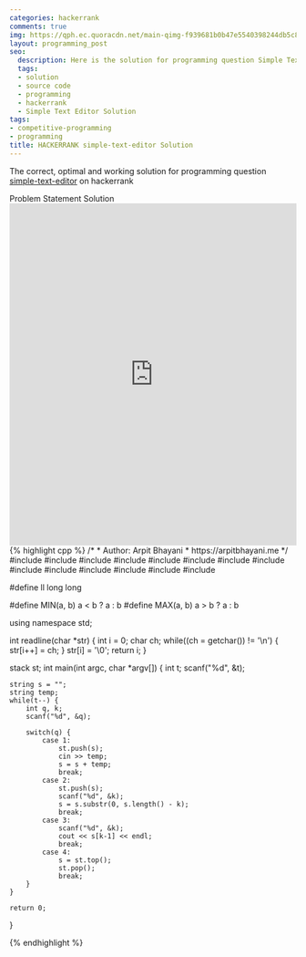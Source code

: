 ```yaml
---
categories: hackerrank
comments: true
img: https://qph.ec.quoracdn.net/main-qimg-f939681b0b47e5540398244db5c8966f?convert_to_webp=true
layout: programming_post
seo:
  description: Here is the solution for programming question Simple Text Editor on hackerrank
  tags:
  - solution
  - source code
  - programming
  - hackerrank
  - Simple Text Editor Solution
tags:
- competitive-programming
- programming
title: HACKERRANK simple-text-editor Solution
---
```

The correct, optimal and working solution for programming question [simple-text-editor](https://www.hackerrank.com/challenges/simple-text-editor) on hackerrank

<div class="ui secondary pointing large menu">
  <a class="grey item" data-tab="problem-statement">
    Problem Statement
  </a>
  <a class="active item grey" data-tab="solution">
    Solution
  </a>
</div>
<div class="ui bottom attached tab" data-tab="problem-statement">
    <iframe src="https://www.hackerrank.com/challenges/simple-text-editor" width="100%" height="600px" style="overflow: scroll; border: none;"></iframe>
</div>
<div class="ui bottom attached active tab" data-tab="solution">
{% highlight cpp %}
/*
 *  Author: Arpit Bhayani
 *  https://arpitbhayani.me
 */
#include <cmath>
#include <cstdio>
#include <cstdlib>
#include <climits>
#include <deque>
#include <iostream>
#include <list>
#include <limits>
#include <map>
#include <queue>
#include <set>
#include <stack>
#include <vector>
#include <string.h>

#define ll long long

#define MIN(a, b) a < b ? a : b
#define MAX(a, b) a > b ? a : b

using namespace std;

int readline(char *str) {
    int i = 0;
    char ch;
    while((ch = getchar()) != '\n') {
        str[i++] = ch;
    }
    str[i] = '\0';
    return i;
}

stack<string> st;
int main(int argc, char *argv[]) {
    int t;
    scanf("%d", &t);

    string s = "";
    string temp;
    while(t--) {
        int q, k;
        scanf("%d", &q);

        switch(q) {
            case 1:
                st.push(s);
                cin >> temp;
                s = s + temp;
                break;
            case 2:
                st.push(s);
                scanf("%d", &k);
                s = s.substr(0, s.length() - k);
                break;
            case 3:
                scanf("%d", &k);
                cout << s[k-1] << endl;
                break;
            case 4:
                s = st.top();
                st.pop();
                break;
        }
    }

    return 0;
}

{% endhighlight %}
</div>
